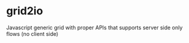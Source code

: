 # grid2io
Javascript generic grid with proper APIs that supports server side only flows (no client side)
